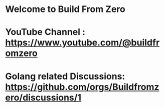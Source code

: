 # Welcome to Build From Zero

# YouTube Channel : https://www.youtube.com/@buildfromzero

# Golang related Discussions: https://github.com/orgs/Buildfromzero/discussions/1
